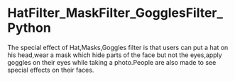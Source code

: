 # HatFilter_MaskFilter_GogglesFilter_Python
The special effect of Hat,Masks,Goggles filter is that users can put a hat on his head,wear a mask which hide parts of the face but not the eyes,apply goggles on their eyes while taking a photo.People are also made to see special effects on their faces.
